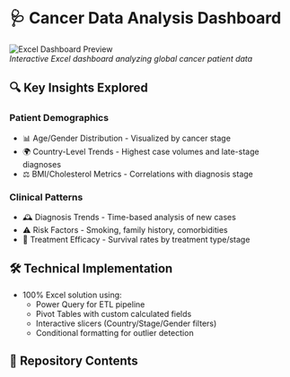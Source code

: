 # 🩺 Cancer Data Analysis Dashboard

![Excel Dashboard Preview](dashboard_preview.png)  
*Interactive Excel dashboard analyzing global cancer patient data*

## 🔍 Key Insights Explored

### Patient Demographics
- 📊 Age/Gender Distribution - Visualized by cancer stage
- 🌍 Country-Level Trends - Highest case volumes and late-stage diagnoses
- ⚖️ BMI/Cholesterol Metrics - Correlations with diagnosis stage

### Clinical Patterns
- 🕰️ Diagnosis Trends - Time-based analysis of new cases
- ⚠️ Risk Factors - Smoking, family history, comorbidities
- 💉 Treatment Efficacy - Survival rates by treatment type/stage

## 🛠️ Technical Implementation
- 100% Excel solution using:
  - Power Query for ETL pipeline
  - Pivot Tables with custom calculated fields
  - Interactive slicers (Country/Stage/Gender filters)
  - Conditional formatting for outlier detection

## 📁 Repository Contents
